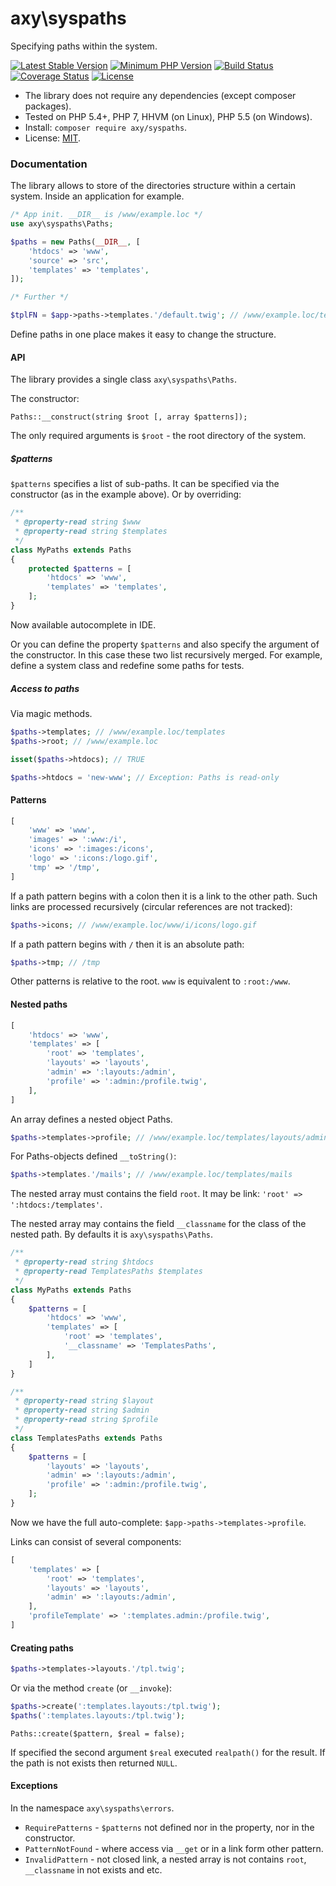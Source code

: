 # axy\syspaths

Specifying paths within the system.

[![Latest Stable Version](https://img.shields.io/packagist/v/axy/syspaths.svg?style=flat-square)](https://packagist.org/packages/axy/syspaths)
[![Minimum PHP Version](https://img.shields.io/badge/php-%3E%3D%205.4-8892BF.svg?style=flat-square)](https://php.net/)
[![Build Status](https://img.shields.io/travis/axypro/syspaths/master.svg?style=flat-square)](https://travis-ci.org/axypro/syspaths)
[![Coverage Status](https://coveralls.io/repos/axypro/syspaths/badge.svg?branch=master&service=github)](https://coveralls.io/github/axypro/syspaths?branch=master)
[![License](https://poser.pugx.org/axy/syspaths/license)](LICENSE)

* The library does not require any dependencies (except composer packages).
* Tested on PHP 5.4+, PHP 7, HHVM (on Linux), PHP 5.5 (on Windows).
* Install: `composer require axy/syspaths`.
* License: [MIT](LICENSE).

### Documentation

The library allows to store of the directories structure within a certain system.
Inside an application for example.

```php
/* App init. __DIR__ is /www/example.loc */
use axy\syspaths\Paths;

$paths = new Paths(__DIR__, [
    'htdocs' => 'www',
    'source' => 'src',
    'templates' => 'templates',
]);

/* Further */

$tplFN = $app->paths->templates.'/default.twig'; // /www/example.loc/templates/default.twig
```

Define paths in one place makes it easy to change the structure.

#### API

The library provides a single class `axy\syspaths\Paths`.

The constructor:

```
Paths::__construct(string $root [, array $patterns]);
```

The only required arguments is `$root` - the root directory of the system.

##### $patterns

`$patterns` specifies a list of sub-paths.
It can be specified via the constructor (as in the example above).
Or by overriding:

```php
/**
 * @property-read string $www
 * @property-read string $templates
 */
class MyPaths extends Paths
{
    protected $patterns = [
        'htdocs' => 'www',
        'templates' => 'templates',
    ];
}
```

Now available autocomplete in IDE.

Or you can define the property `$patterns` and also specify the argument of the constructor.
In this case these two list recursively merged.
For example, define a system class and redefine some paths for tests.

##### Access to paths

Via magic methods.

```php
$paths->templates; // /www/example.loc/templates
$paths->root; // /www/example.loc

isset($paths->htdocs); // TRUE

$paths->htdocs = 'new-www'; // Exception: Paths is read-only
```

#### Patterns

```php
[
    'www' => 'www',
    'images' => ':www:/i',
    'icons' => ':images:/icons',
    'logo' => ':icons:/logo.gif',
    'tmp' => '/tmp',
]
```

If a path pattern begins with a colon then it is a link to the other path.
Such links are processed recursively (circular references are not tracked):

```php
$paths->icons; // /www/example.loc/www/i/icons/logo.gif
```

If a path pattern begins with `/` then it is an absolute path:

```php
$paths->tmp; // /tmp
```

Other patterns is relative to the root.
`www` is equivalent to `:root:/www`.

#### Nested paths

```php
[
    'htdocs' => 'www',
    'templates' => [
        'root' => 'templates',
        'layouts' => 'layouts',
        'admin' => ':layouts:/admin',
        'profile' => ':admin:/profile.twig',
    ],
]
```

An array defines a nested object Paths.

```php
$paths->templates->profile; // /www/example.loc/templates/layouts/admin/profile.twig
```

For Paths-objects defined `__toString()`:

```php
$paths->templates.'/mails'; // /www/example.loc/templates/mails
```

The nested array must contains the field `root`.
It may be link: `'root' => ':htdocs:/templates'`.

The nested array may contains the field `__classname` for the class of the nested path.
By defaults it is `axy\syspaths\Paths`.

```php
/**
 * @property-read string $htdocs
 * @property-read TemplatesPaths $templates
 */
class MyPaths extends Paths
{
    $patterns = [
        'htdocs' => 'www',
        'templates' => [
            'root' => 'templates',
            '__classname' => 'TemplatesPaths',
        ],
    ]
}

/**
 * @property-read string $layout
 * @property-read string $admin
 * @property-read string $profile
 */
class TemplatesPaths extends Paths
{
    $patterns = [
        'layouts' => 'layouts',
        'admin' => ':layouts:/admin',
        'profile' => ':admin:/profile.twig',    
    ];
}
```

Now we have the full auto-complete: `$app->paths->templates->profile`.

Links can consist of several components:

```php
[
    'templates' => [
        'root' => 'templates',
        'layouts' => 'layouts',
        'admin' => ':layouts:/admin',
    ],
    'profileTemplate' => ':templates.admin:/profile.twig',
]
```

#### Creating paths

```php
$paths->templates->layouts.'/tpl.twig';
```

Or via the method `create` (or `__invoke`):

```php
$paths->create(':templates.layouts:/tpl.twig');
$paths(':templates.layouts:/tpl.twig');
```

```
Paths::create($pattern, $real = false);
```

If specified the second argument `$real` executed `realpath()` for the result.
If the path is not exists then returned `NULL`.

#### Exceptions

In the namespace `axy\syspaths\errors`.

* `RequirePatterns` - `$patterns` not defined nor in the property, nor in the constructor.
* `PatternNotFound` - where access via `__get` or in a link form other pattern.
* `InvalidPattern` - not closed link, a nested array is not contains `root`, `__classname` in not exists and etc.
